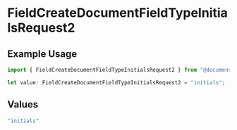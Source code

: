 # FieldCreateDocumentFieldTypeInitialsRequest2

## Example Usage

```typescript
import { FieldCreateDocumentFieldTypeInitialsRequest2 } from "@documenso/sdk-typescript/models/operations";

let value: FieldCreateDocumentFieldTypeInitialsRequest2 = "initials";
```

## Values

```typescript
"initials"
```